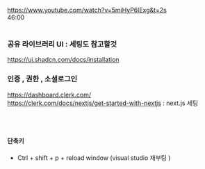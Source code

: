 https://www.youtube.com/watch?v=5miHyP6lExg&t=2s
<br />
46:00
<br /><br />

### 공유 라이브러리 UI : 세팅도 참고할것
https://ui.shadcn.com/docs/installation
<br />
### 인증 , 권한 , 소셜로그인
https://dashboard.clerk.com/
<br />
https://clerk.com/docs/nextjs/get-started-with-nextjs : next.js 세팅 

<br />
<br />

#### 단축키
- Ctrl + shift + p + reload window (visual studio 재부팅 )
